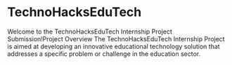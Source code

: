 # TechnoHacksEduTech
Welcome to the TechnoHacksEduTech Internship Project Submission!Project Overview The TechnoHacksEduTech Internship Project is aimed at developing an innovative educational technology solution that addresses a specific problem or challenge in the education sector.
